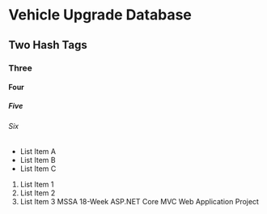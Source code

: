 # Vehicle Upgrade Database
## Two Hash Tags
### Three
#### Four
##### Five
###### Six

* List Item A
* List Item B
* List Item C

1. List Item 1
2. List Item 2
3. List Item 3
MSSA 18-Week ASP.NET Core MVC Web Application Project 
